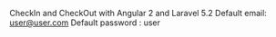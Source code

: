 CheckIn and CheckOut with Angular 2 and Laravel 5.2
Default email: user@user.com
Default password : user

